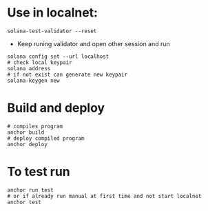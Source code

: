 # Use in localnet:

```
solana-test-validator --reset
```

- Keep runing validator and open other session and run

```
solana config set --url localhost
# check local keypair
solana address
# if not exist can generate new keypair
solana-keygen new
```

# Build and deploy

```
# compiles program
anchor build
# deploy compiled program
anchor deploy
```

# To test run

```
anchor run test
# or if already run manual at first time and not start localnet
anchor test
```
